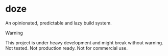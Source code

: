# doze

An opinionated, predictable and lazy build system.

> [!WARNING]
> This project is under heavy development and might break without warning.
> Not tested. Not production ready. Not for commercial use.